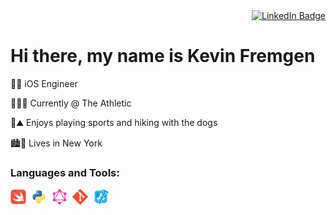 <div id="badges" align="right">
  <a href="www.linkedin.com/in/kafremgen">
    <img src="https://img.shields.io/badge/LinkedIn-blue?style=for-the-badge&logo=linkedin&logoColor=white" alt="LinkedIn Badge" />
  </a>
</div>

<h1>Hi there, my name is Kevin Fremgen </h1>

<div id="info">
  <p>📱🍎 iOS Engineer</p>
  <p>🏢👨‍💼 Currently @ The Athletic</p>
  <p>🏈⛰️ Enjoys playing sports and hiking with the dogs</p>
  <p>🏙️🗽 Lives in New York</p>
</div>

<h3>Languages and Tools: </h3>

<div id="tools">
  <img src="https://github.com/devicons/devicon/blob/master/icons/swift/swift-original.svg"  title="Swift" alt="Swift" width="25" height="25"/>&nbsp;
  <img src="https://github.com/devicons/devicon/blob/master/icons/python/python-original.svg"  title="Python" alt="Python" width="25" height="25"/>&nbsp;
  <img src="https://github.com/devicons/devicon/blob/master/icons/graphql/graphql-plain.svg" title="GraphQl" alt="GraphQl" width="25" height="25"/>&nbsp;
  <img src="https://github.com/devicons/devicon/blob/master/icons/git/git-original.svg" title="Git" alt="Git" width="25" height="25"/>&nbsp;
  <img src="https://github.com/devicons/devicon/blob/master/icons/xcode/xcode-plain.svg" title="Xcode" alt="Xcode" width="25" height="25"/>&nbsp;
</div>


